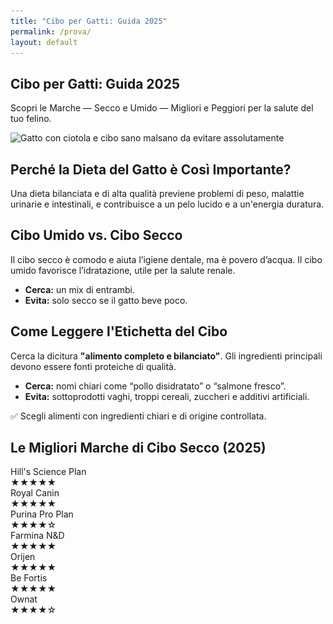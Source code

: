```yaml
---
title: "Cibo per Gatti: Guida 2025"
permalink: /prova/
layout: default
---
```


<section class="page-prova">

  <div class="intro-flex">
    <div class="intro-text">
      <h1>Cibo per Gatti: Guida 2025</h1>
      <p>Scopri le Marche — Secco e Umido — Migliori e Peggiori per la salute del tuo felino.</p>
    </div>
    <div class="intro-image">
      <img 
        src="/assets/img/1-Cibo-Gatti-Il-Migliore-800.webp"
        srcset="/assets/img/1-Cibo-Gatti-Il-Migliore-480.webp 480w,
                /assets/img/1-Cibo-Gatti-Il-Migliore-800.webp 800w"
        sizes="(max-width: 600px) 480px, 800px"
        alt="Gatto con ciotola e cibo sano malsano da evitare assolutamente">
    </div>
  </div>

  <div class="content-block">
    <h2>Perché la Dieta del Gatto è Così Importante?</h2>
    <p>Una dieta bilanciata e di alta qualità previene problemi di peso, malattie urinarie e intestinali, e contribuisce a un pelo lucido e a un'energia duratura.</p>
  </div>

  <div class="content-block">
    <h2>Cibo Umido vs. Cibo Secco</h2>
    <p>Il cibo secco è comodo e aiuta l’igiene dentale, ma è povero d’acqua. Il cibo umido favorisce l’idratazione, utile per la salute renale.</p>
    <ul>
      <li><strong>Cerca:</strong> un mix di entrambi.</li>
      <li><strong>Evita:</strong> solo secco se il gatto beve poco.</li>
    </ul>
  </div>

  <div class="content-block">
    <h2>Come Leggere l'Etichetta del Cibo</h2>
    <p>Cerca la dicitura <strong>"alimento completo e bilanciato"</strong>. Gli ingredienti principali devono essere fonti proteiche di qualità.</p>
    <ul>
      <li><strong>Cerca:</strong> nomi chiari come “pollo disidratato” o “salmone fresco”.</li>
      <li><strong>Evita:</strong> sottoprodotti vaghi, troppi cereali, zuccheri e additivi artificiali.</li>
    </ul>
    <p class="useful-tip">✅ Scegli alimenti con ingredienti chiari e di origine controllata.</p>
  </div>

  <div class="content-block">
    <h2>Le Migliori Marche di Cibo Secco (2025)</h2>
    <div class="brand-grid">
      <div class="brand-card">
        <span class="brand-name">Hill's Science Plan</span>
        <div class="rating-stars">★★★★★</div>
      </div>
      <div class="brand-card">
        <span class="brand-name">Royal Canin</span>
        <div class="rating-stars">★★★★★</div>
      </div>
      <div class="brand-card">
        <span class="brand-name">Purina Pro Plan</span>
        <div class="rating-stars">★★★★☆</div>
      </div>
      <div class="brand-card">
        <span class="brand-name">Farmina N&D</span>
        <div class="rating-stars">★★★★★</div>
      </div>
      <div class="brand-card">
        <span class="brand-name">Orijen</span>
        <div class="rating-stars">★★★★★</div>
      </div>
      <div class="brand-card">
        <span class="brand-name">Be Fortis</span>
        <div class="rating-stars">★★★★★</div>
      </div>
      <div class="brand-card">
        <span class="brand-name">Ownat</span>
        <div class="rating-stars">★★★★☆</div>
      </div>
    </div>
  </div>

</section>
